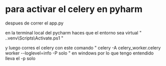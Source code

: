 # para activar el celery en pyharm 

despues de correr el app.py

en la terminal local del pycharm haces que el entorno sea virtual 
" .\.venv\Scripts\Activate.ps1 "

y luego corres el celery con este comando
" celery -A celery_worker.celery worker --loglevel=info -P solo " 
en windows por lo que tengo entendido lleva el -p solo
